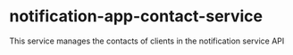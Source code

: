 # notification-app-contact-service
This service manages the contacts of clients in the notification service API
